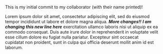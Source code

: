 This is my initial commit to my collaborator (with their name printed)!

Lorem ipsum dolor sit amet, consectetur adipiscing elit, sed do eiusmod tempor incididunt ut labore et dolore magna aliqua. ***More changes!!***
***I am changing this new line here***
exercitation ullamco laboris nisi ut aliquip ex ea commodo consequat. Duis aute irure dolor in reprehenderit in voluptate velit esse cillum dolore eu fugiat nulla pariatur. Excepteur sint occaecat cupidatat non proident, sunt in culpa qui officia deserunt mollit anim id est laborum.
